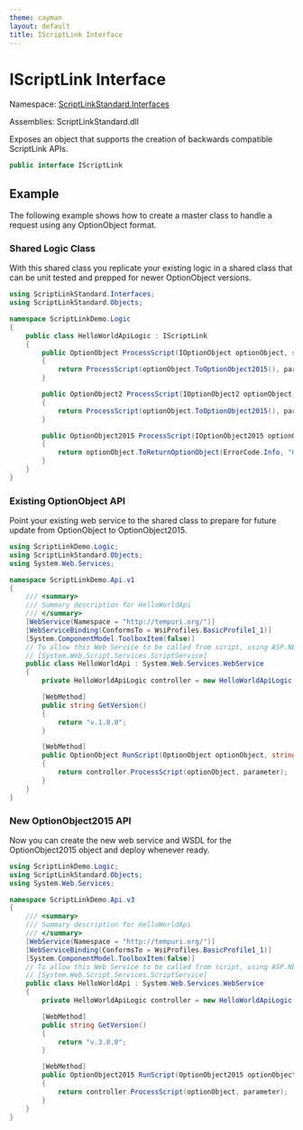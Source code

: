 ```yaml
---
theme: cayman
layout: default
title: IScriptLink Interface
---
```


# IScriptLink Interface

Namespace: [ScriptLinkStandard.Interfaces](./)

Assemblies: ScriptLinkStandard.dll

Exposes an object that supports the creation of backwards compatible ScriptLink APIs.

```c#
public interface IScriptLink
```

## Example

The following example shows how to create a master class to handle a request using any OptionObject format.

### Shared Logic Class

With this shared class you replicate your existing logic in a shared class that can be unit tested and prepped for newer OptionObject versions.

```c#
using ScriptLinkStandard.Interfaces;
using ScriptLinkStandard.Objects;

namespace ScriptLinkDemo.Logic
{
    public class HelloWorldApiLogic : IScriptLink
    {
        public OptionObject ProcessScript(IOptionObject optionObject, string parameter)
        {
            return ProcessScript(optionObject.ToOptionObject2015(), parameter).ToOptionObject();
        }

        public OptionObject2 ProcessScript(IOptionObject2 optionObject, string parameter)
        {
            return ProcessScript(optionObject.ToOptionObject2015(), parameter).ToOptionObject2();
        }

        public OptionObject2015 ProcessScript(IOptionObject2015 optionObject, string parameter)
        {
            return optionObject.ToReturnOptionObject(ErrorCode.Info, "Hello, World!");
        }
    }
}
```

### Existing OptionObject API

Point your existing web service to the shared class to prepare for future update from OptionObject to OptionObject2015.

```c#
using ScriptLinkDemo.Logic;
using ScriptLinkStandard.Objects;
using System.Web.Services;

namespace ScriptLinkDemo.Api.v1
{
    /// <summary>
    /// Summary description for HelloWorldApi
    /// </summary>
    [WebService(Namespace = "http://tempuri.org/")]
    [WebServiceBinding(ConformsTo = WsiProfiles.BasicProfile1_1)]
    [System.ComponentModel.ToolboxItem(false)]
    // To allow this Web Service to be called from script, using ASP.NET AJAX, uncomment the following line. 
    // [System.Web.Script.Services.ScriptService]
    public class HelloWorldApi : System.Web.Services.WebService
    {
        private HelloWorldApiLogic controller = new HelloWorldApiLogic();

        [WebMethod]
        public string GetVersion()
        {
            return "v.1.0.0";
        }

        [WebMethod]
        public OptionObject RunScript(OptionObject optionObject, string parameter)
        {
            return controller.ProcessScript(optionObject, parameter);
        }
    }
}
```

### New OptionObject2015 API

Now you can create the new web service and WSDL for the OptionObject2015 object and deploy whenever ready.

```c#
using ScriptLinkDemo.Logic;
using ScriptLinkStandard.Objects;
using System.Web.Services;

namespace ScriptLinkDemo.Api.v3
{
    /// <summary>
    /// Summary description for HelloWorldApi
    /// </summary>
    [WebService(Namespace = "http://tempuri.org/")]
    [WebServiceBinding(ConformsTo = WsiProfiles.BasicProfile1_1)]
    [System.ComponentModel.ToolboxItem(false)]
    // To allow this Web Service to be called from script, using ASP.NET AJAX, uncomment the following line. 
    // [System.Web.Script.Services.ScriptService]
    public class HelloWorldApi : System.Web.Services.WebService
    {
        private HelloWorldApiLogic controller = new HelloWorldApiLogic();

        [WebMethod]
        public string GetVersion()
        {
            return "v.3.0.0";
        }

        [WebMethod]
        public OptionObject2015 RunScript(OptionObject2015 optionObject, string parameter)
        {
            return controller.ProcessScript(optionObject, parameter);
        }
    }
}
```
